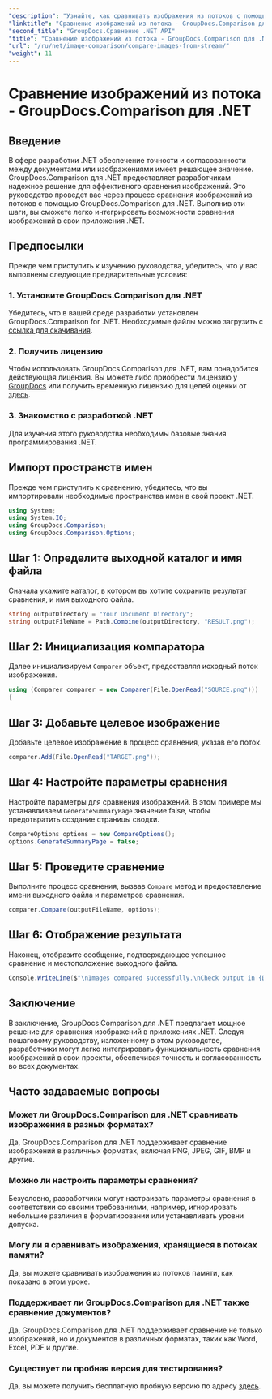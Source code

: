 ```yaml
---
"description": "Узнайте, как сравнивать изображения из потоков с помощью GroupDocs.Comparison для .NET. Пошаговое руководство по бесшовной интеграции в приложения .NET."
"linktitle": "Сравнение изображений из потока - GroupDocs.Comparison для .NET"
"second_title": "GroupDocs.Сравнение .NET API"
"title": "Сравнение изображений из потока - GroupDocs.Comparison для .NET"
"url": "/ru/net/image-comparison/compare-images-from-stream/"
"weight": 11
---
```


# Сравнение изображений из потока - GroupDocs.Comparison для .NET

## Введение
В сфере разработки .NET обеспечение точности и согласованности между документами или изображениями имеет решающее значение. GroupDocs.Comparison для .NET предоставляет разработчикам надежное решение для эффективного сравнения изображений. Это руководство проведет вас через процесс сравнения изображений из потоков с помощью GroupDocs.Comparison для .NET. Выполнив эти шаги, вы сможете легко интегрировать возможности сравнения изображений в свои приложения .NET.
## Предпосылки
Прежде чем приступить к изучению руководства, убедитесь, что у вас выполнены следующие предварительные условия:
### 1. Установите GroupDocs.Comparison для .NET
Убедитесь, что в вашей среде разработки установлен GroupDocs.Comparison for .NET. Необходимые файлы можно загрузить с [ссылка для скачивания](https://releases.groupdocs.com/comparison/net/).
### 2. Получить лицензию
Чтобы использовать GroupDocs.Comparison для .NET, вам понадобится действующая лицензия. Вы можете либо приобрести лицензию у [GroupDocs](https://purchase.groupdocs.com/buy) или получить временную лицензию для целей оценки от [здесь](https://purchase.groupdocs.com/temporary-license/).
### 3. Знакомство с разработкой .NET
Для изучения этого руководства необходимы базовые знания программирования .NET.

## Импорт пространств имен
Прежде чем приступить к сравнению, убедитесь, что вы импортировали необходимые пространства имен в свой проект .NET. 
```csharp
using System;
using System.IO;
using GroupDocs.Comparison;
using GroupDocs.Comparison.Options;
```
## Шаг 1: Определите выходной каталог и имя файла
Сначала укажите каталог, в котором вы хотите сохранить результат сравнения, и имя выходного файла.
```csharp
string outputDirectory = "Your Document Directory";
string outputFileName = Path.Combine(outputDirectory, "RESULT.png");
```
## Шаг 2: Инициализация компаратора
Далее инициализируем `Comparer` объект, предоставляя исходный поток изображения.
```csharp
using (Comparer comparer = new Comparer(File.OpenRead("SOURCE.png")))
{
```
## Шаг 3: Добавьте целевое изображение
Добавьте целевое изображение в процесс сравнения, указав его поток.
```csharp
comparer.Add(File.OpenRead("TARGET.png"));
```
## Шаг 4: Настройте параметры сравнения
Настройте параметры для сравнения изображений. В этом примере мы устанавливаем `GenerateSummaryPage` значение false, чтобы предотвратить создание страницы сводки.
```csharp
CompareOptions options = new CompareOptions();
options.GenerateSummaryPage = false;
```
## Шаг 5: Проведите сравнение
Выполните процесс сравнения, вызвав `Compare` метод и предоставление имени выходного файла и параметров сравнения.
```csharp
comparer.Compare(outputFileName, options);
```
## Шаг 6: Отображение результата
Наконец, отобразите сообщение, подтверждающее успешное сравнение и местоположение выходного файла.
```csharp
Console.WriteLine($"\nImages compared successfully.\nCheck output in {Directory.GetCurrentDirectory()}.");
```

## Заключение
В заключение, GroupDocs.Comparison для .NET предлагает мощное решение для сравнения изображений в приложениях .NET. Следуя пошаговому руководству, изложенному в этом руководстве, разработчики могут легко интегрировать функциональность сравнения изображений в свои проекты, обеспечивая точность и согласованность во всех документах.
## Часто задаваемые вопросы
### Может ли GroupDocs.Comparison для .NET сравнивать изображения в разных форматах?
Да, GroupDocs.Comparison для .NET поддерживает сравнение изображений в различных форматах, включая PNG, JPEG, GIF, BMP и другие.
### Можно ли настроить параметры сравнения?
Безусловно, разработчики могут настраивать параметры сравнения в соответствии со своими требованиями, например, игнорировать небольшие различия в форматировании или устанавливать уровни допуска.
### Могу ли я сравнивать изображения, хранящиеся в потоках памяти?
Да, вы можете сравнивать изображения из потоков памяти, как показано в этом уроке.
### Поддерживает ли GroupDocs.Comparison для .NET также сравнение документов?
Да, GroupDocs.Comparison для .NET поддерживает сравнение не только изображений, но и документов в различных форматах, таких как Word, Excel, PDF и другие.
### Существует ли пробная версия для тестирования?
Да, вы можете получить бесплатную пробную версию по адресу [здесь](https://releases.groupdocs.com/).